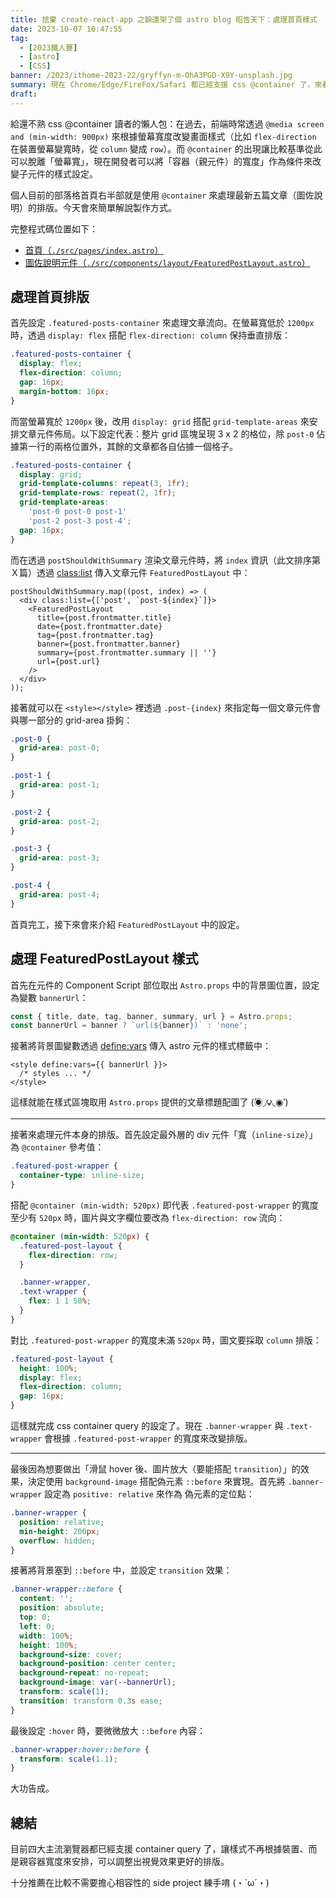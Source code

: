 ```yaml
---
title: 捨棄 create-react-app 之餘還架了個 astro blog 昭告天下：處理首頁樣式
date: 2023-10-07 10:47:55
tag:
  - [2023鐵人賽]
  - [astro]
  - [CSS]
banner: /2023/ithome-2023-22/gryffyn-m-OhA3PGD-X9Y-unsplash.jpg
summary: 現在 Chrome/Edge/FireFox/Safari 都已經支援 css @container 了，來看看如何透過這個技術來處理部落格首頁排版
draft:
---
```


給還不熟 css @container 讀者的懶人包：在過去，前端時常透過 `@media screen and (min-width: 900px)` 來根據螢幕寬度改變畫面樣式（比如 `flex-direction` 在裝置螢幕變寬時，從 `column` 變成 `row`）。而 `@container` 的出現讓比較基準從此可以脫離「螢幕寬」，現在開發者可以將「容器（親元件）的寬度」作為條件來改變子元件的樣式設定。

個人目前的部落格首頁右半部就是使用 `@container` 來處理最新五篇文章（圖佐說明）的排版。今天會來簡單解說製作方式。

完整程式碼位置如下：

- [首頁（`./src/pages/index.astro`）](https://github.com/tzynwang/tzynwang.github.io/blob/master/src/pages/index.astro)
- [圖佐說明元件（`./src/components/layout/FeaturedPostLayout.astro`）](https://github.com/tzynwang/tzynwang.github.io/blob/master/src/components/layout/FeaturedPostLayout.astro)

## 處理首頁排版

首先設定 `.featured-posts-container` 來處理文章流向。在螢幕寬低於 `1200px` 時，透過 `display: flex` 搭配 `flex-direction: column` 保持垂直排版：

```css
.featured-posts-container {
  display: flex;
  flex-direction: column;
  gap: 16px;
  margin-bottom: 16px;
}
```

而當螢幕寬於 `1200px` 後，改用 `display: grid` 搭配 `grid-template-areas` 來安排文章元件佈局。以下設定代表：整片 grid 區塊呈現 3 x 2 的格位，除 `post-0` 佔據第一行的兩格位置外，其餘的文章都各自佔據一個格子。

```css
.featured-posts-container {
  display: grid;
  grid-template-columns: repeat(3, 1fr);
  grid-template-rows: repeat(2, 1fr);
  grid-template-areas:
    'post-0 post-0 post-1'
    'post-2 post-3 post-4';
  gap: 16px;
}
```

而在透過 `postShouldWithSummary` 渲染文章元件時，將 `index` 資訊（此文排序第Ｘ篇）透過 [class:list](https://docs.astro.build/en/reference/directives-reference/#classlist) 傳入文章元件 `FeaturedPostLayout` 中：

```tsx
postShouldWithSummary.map((post, index) => (
  <div class:list={['post', `post-${index}`]}>
    <FeaturedPostLayout
      title={post.frontmatter.title}
      date={post.frontmatter.date}
      tag={post.frontmatter.tag}
      banner={post.frontmatter.banner}
      summary={post.frontmatter.summary || ''}
      url={post.url}
    />
  </div>
));
```

接著就可以在 `<style></style>` 裡透過 `.post-{index}` 來指定每一個文章元件會與哪一部分的 grid-area 掛鉤：

```css
.post-0 {
  grid-area: post-0;
}

.post-1 {
  grid-area: post-1;
}

.post-2 {
  grid-area: post-2;
}

.post-3 {
  grid-area: post-3;
}

.post-4 {
  grid-area: post-4;
}
```

首頁完工，接下來會來介紹 `FeaturedPostLayout` 中的設定。

## 處理 FeaturedPostLayout 樣式

首先在元件的 Component Script 部位取出 `Astro.props` 中的背景圖位置，設定為變數 `bannerUrl`：

```ts
const { title, date, tag, banner, summary, url } = Astro.props;
const bannerUrl = banner ? `url(${banner})` : 'none';
```

接著將背景圖變數透過 [define:vars](<style scoped define:vars={{ bannerUrl }}>) 傳入 astro 元件的樣式標籤中：

```astro
<style define:vars={{ bannerUrl }}>
  /* styles ... */
</style>
```

這樣就能在樣式區塊取用 `Astro.props` 提供的文章標題配圖了 (́◉◞౪◟◉‵)

---

接著來處理元件本身的排版。首先設定最外層的 div 元件「寬（`inline-size`）」為 `@container` 參考值：

```css
.featured-post-wrapper {
  container-type: inline-size;
}
```

搭配 `@container (min-width: 520px)` 即代表 `.featured-post-wrapper` 的寬度至少有 `520px` 時，圖片與文字欄位要改為 `flex-direction: row` 流向：

```css
@container (min-width: 520px) {
  .featured-post-layout {
    flex-direction: row;
  }

  .banner-wrapper,
  .text-wrapper {
    flex: 1 1 50%;
  }
}
```

對比 `.featured-post-wrapper` 的寬度未滿 `520px` 時，圖文要採取 `column` 排版：

```css
.featured-post-layout {
  height: 100%;
  display: flex;
  flex-direction: column;
  gap: 16px;
}
```

這樣就完成 css container query 的設定了。現在 `.banner-wrapper` 與 `.text-wrapper` 會根據 `.featured-post-wrapper` 的寬度來改變排版。

---

最後因為想要做出「滑鼠 hover 後、圖片放大（要能搭配 `transition`）」的效果，決定使用 `background-image` 搭配偽元素 `::before` 來實現。首先將 `.banner-wrapper` 設定為 `positive: relative` 來作為 偽元素的定位點：

```css
.banner-wrapper {
  position: relative;
  min-height: 200px;
  overflow: hidden;
}
```

接著將背景塞到 `::before` 中，並設定 `transition` 效果：

```css
.banner-wrapper::before {
  content: '';
  position: absolute;
  top: 0;
  left: 0;
  width: 100%;
  height: 100%;
  background-size: cover;
  background-position: center center;
  background-repeat: no-repeat;
  background-image: var(--bannerUrl);
  transform: scale(1);
  transition: transform 0.3s ease;
}
```

最後設定 `:hover` 時，要微微放大 `::before` 內容：

```css
.banner-wrapper:hover::before {
  transform: scale(1.1);
}
```

大功告成。

## 總結

目前四大主流瀏覽器都已經支援 container query 了，讓樣式不再根據裝置、而是親容器寬度來安排，可以調整出視覺效果更好的排版。

十分推薦在比較不需要擔心相容性的 side project 練手唷 (・`ω´・)
